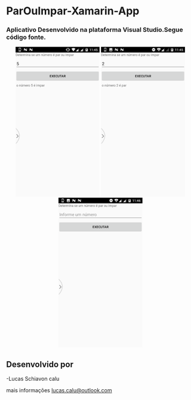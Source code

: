 # ParOuImpar-Xamarin-App

<h3>

Aplicativo Desenvolvido na plataforma Visual Studio.Segue código fonte.

</h3>

<p align="center">
    <img src="https://github.com/lucascalu/ParOuImpar-Xamarin-App/blob/master/Screenshot_20200402-114519.png"height="400"/>
<img src="https://github.com/lucascalu/ParOuImpar-Xamarin-App/blob/master/Screenshot_20200402-114557.png"height="400"/>
<img src="https://github.com/lucascalu/ParOuImpar-Xamarin-App/blob/master/Screenshot_20200402-114638.png"height="400"/>
</p>





## Desenvolvido por
-Lucas Schiavon calu    

mais informações lucas.calu@outlook.com
